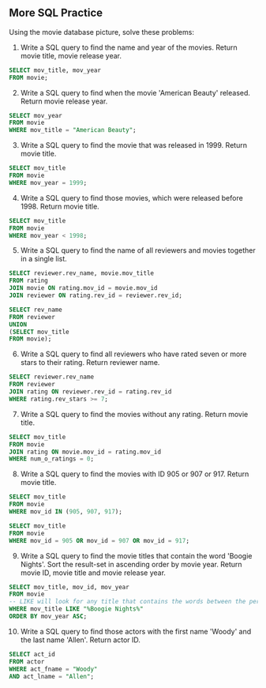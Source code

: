 ## More SQL Practice

Using the movie database picture, solve these problems:

1. Write a SQL query to find the name and year of the movies. Return movie title, movie release year.
```SQL
SELECT mov_title, mov_year
FROM movie;
```

2. Write a SQL query to find when the movie 'American Beauty' released. Return movie release year.
```SQL
SELECT mov_year
FROM movie
WHERE mov_title = "American Beauty";
```

3. Write a SQL query to find the movie that was released in 1999. Return movie title.
```SQL
SELECT mov_title
FROM movie
WHERE mov_year = 1999;
```

4. Write a SQL query to find those movies, which were released before 1998. Return movie title.
```SQL
SELECT mov_title
FROM movie
WHERE mov_year < 1998;
```

5. Write a SQL query to find the name of all reviewers and movies together in a single list.
<!-- Using a JOIN -->
```SQL
SELECT reviewer.rev_name, movie.mov_title
FROM rating
JOIN movie ON rating.mov_id = movie.mov_id
JOIN reviewer ON rating.rev_id = reviewer.rev_id;
```
<!-- Using UNION -->
<!-- UNION keyword combines two queries and puts it into one result -->
```SQL
SELECT rev_name
FROM reviewer
UNION
(SELECT mov_title
FROM movie);
```

6. Write a SQL query to find all reviewers who have rated seven or more stars to their rating. Return reviewer name.
```SQL
SELECT reviewer.rev_name
FROM reviewer
JOIN rating ON reviewer.rev_id = rating.rev_id
WHERE rating.rev_stars >= 7;
```

7. Write a SQL query to find the movies without any rating. Return movie title.
```SQL
SELECT mov_title
FROM movie
JOIN rating ON movie.mov_id = rating.mov_id
WHERE num_o_ratings = 0;
```

8. Write a SQL query to find the movies with ID 905 or 907 or 917. Return movie title.
```SQL
SELECT mov_title
FROM movie
WHERE mov_id IN (905, 907, 917);
```
<!-- More code version -->
```SQL
SELECT mov_title
FROM movie
WHERE mov_id = 905 OR mov_id = 907 OR mov_id = 917;
```

9. Write a SQL query to find the movie titles that contain the word 'Boogie Nights'. Sort the result-set in ascending order by movie year. Return movie ID, movie title and movie release year.
```SQL
SELECT mov_title, mov_id, mov_year
FROM movie
-- LIKE will look for any title that contains the words between the percentage signs
WHERE mov_title LIKE "%Boogie Nights%"
ORDER BY mov_year ASC;
```

10. Write a SQL query to find those actors with the first name 'Woody' and the last name 'Allen'. Return actor ID.
```SQL
SELECT act_id
FROM actor
WHERE act_fname = "Woody"
AND act_lname = "Allen";
```